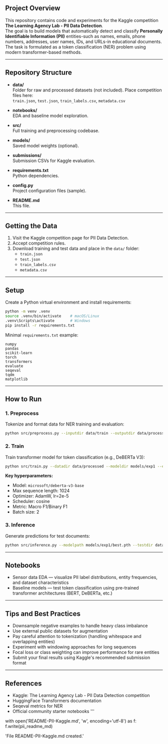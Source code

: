 ## Project Overview

This repository contains code and experiments for the Kaggle competition **The Learning Agency Lab - PII Data Detection**.  
The goal is to build models that automatically detect and classify **Personally Identifiable Information (PII)** entities-such as names, emails, phone numbers, addresses, user names, IDs, and URLs-in educational documents. The task is formulated as a token classification (NER) problem using modern transformer-based methods.

---

## Repository Structure

- **data/**  
  Folder for raw and processed datasets (not included). Place competition files here:  
  `train.json`, `test.json`, `train_labels.csv`, `metadata.csv`

- **notebooks/**  
  EDA and baseline model exploration.

- **src/**  
  Full training and preprocessing codebase.

- **models/**  
  Saved model weights (optional).

- **submissions/**  
  Submission CSVs for Kaggle evaluation.

- **requirements.txt**  
  Python dependencies.

- **config.py**  
  Project configuration files (sample).

- **README.md**  
  This file.

---

## Getting the Data

1. Visit the Kaggle competition page for PII Data Detection.
2. Accept competition rules.
3. Download training and test data and place in the `data/` folder:
    - `train.json`
    - `test.json`
    - `train_labels.csv`
    - `metadata.csv`

---

## Setup

Create a Python virtual environment and install requirements:

```bash
python -m venv .venv
source .venv/bin/activate    # macOS/Linux
.venv\Scripts\activate       # Windows
pip install -r requirements.txt
```

Minimal `requirements.txt` example:
```
numpy
pandas
scikit-learn
torch
transformers
evaluate
seqeval
tqdm
matplotlib
```

---

## How to Run

### 1. Preprocess

Tokenize and format data for NER training and evaluation:

```bash
python src/preprocess.py --inputdir data/train --outputdir data/processed --config config.py
```

### 2. Train

Train transformer model for token classification (e.g., DeBERTa V3):

```bash
python src/train.py --datadir data/processed --modeldir models/exp1 --epochs 8 --batch-size 2
```

**Key hyperparameters:**
- Model: `microsoft/deberta-v3-base`
- Max sequence length: 1024
- Optimizer: AdamW, lr=2e-5
- Scheduler: cosine
- Metric: Macro F1/Binary F1
- Batch size: 2

### 3. Inference

Generate predictions for test documents:

```bash
python src/inference.py --modelpath models/exp1/best.pth --testdir data/test --output submissions/submission_exp1.csv
```

---

## Notebooks

- Sensor data EDA — visualize PII label distributions, entity frequencies, and dataset characteristics
- Baseline models — test token classification using pre-trained transformer architectures (BERT, DeBERTa, etc.)

---

## Tips and Best Practices

- Downsample negative examples to handle heavy class imbalance
- Use external public datasets for augmentation
- Pay careful attention to tokenization (handling whitespace and overlapping entities)
- Experiment with windowing approaches for long sequences
- Focal loss or class weighting can improve performance for rare entities
- Submit your final results using Kaggle's recommended submission format

---

## References

- Kaggle: The Learning Agency Lab - PII Data Detection competition
- HuggingFace Transformers documentation
- Seqeval metrics for NER
- Official community starter notebooks
'''

with open('README-PII-Kaggle.md', 'w', encoding='utf-8') as f:
    f.write(pii_readme_md)

'File README-PII-Kaggle.md created.'
